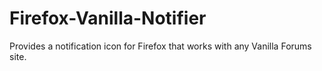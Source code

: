 # Firefox-Vanilla-Notifier
Provides a notification icon for Firefox that works with any Vanilla Forums site.
